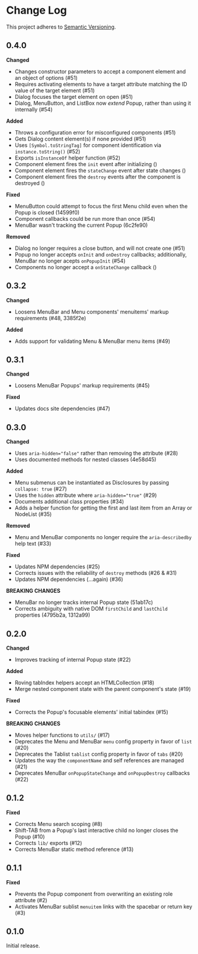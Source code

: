 # Change Log
This project adheres to [Semantic Versioning](http://semver.org/).

## 0.4.0

**Changed**

- Changes constructor parameters to accept a component element and an object of options (#51)
- Requires activating elements to have a target attribute matching the ID value of the target element (#51)
- Dialog focuses the target element on open (#51)
- Dialog, MenuButton, and ListBox now _extend_ Popup, rather than using it internally (#54)

**Added**

- Throws a configuration error for misconfigured components (#51)
- Gets Dialog content element(s) if none provided (#51)
- Uses `[Symbol.toStringTag]` for component identification via `instance.toString()` (#52)
- Exports `isInstanceOf` helper function (#52)
- Component element fires the `init` event after initializing ()
- Component element fires the `stateChange` event after state changes ()
- Component element fires the `destroy` events after the component is destroyed ()

**Fixed**

- MenuButton could attempt to focus the first Menu child even when the Popup is closed (14599f0)
- Component callbacks could be run more than once (#54)
- MenuBar wasn't tracking the current Popup (6c2fe90)

**Removed**

- Dialog no longer requires a close button, and will not create one (#51)
- Popup no longer accepts `onInit` and `onDestroy` callbacks; additionally, MenuBar no longer acepts `onPopupInit` (#54)
- Components no longer accept a `onStateChange` callback ()

## 0.3.2

**Changed**

- Loosens MenuBar and Menu components' menuitems' markup requirements (#48, 3385f2e)

**Added**

- Adds support for validating Menu & MenuBar menu items (#49)

## 0.3.1

**Changed**

- Loosens MenuBar Popups' markup requirements (#45)

**Fixed**

- Updates docs site dependencies (#47)

## 0.3.0

**Changed**

- Uses `aria-hidden="false"` rather than removing the attribute (#28)
- Uses documented methods for nested classes (4e58d45)

**Added**

- Menu submenus can be instantiated as Disclosures by passing `collapse: true` (#27)
- Uses the `hidden` attribute where `aria-hidden="true"` (#29)
- Documents additional class properties (#34)
- Adds a helper function for getting the first and last item from an Array or NodeList (#35)

**Removed**

- Menu and MenuBar components no longer require the `aria-describedby` help text (#33)

**Fixed**

- Updates NPM dependencies (#25)
- Corrects issues with the reliability of `destroy` methods (#26 & #31)
- Updates NPM dependencies (...again) (#36)

**BREAKING CHANGES**

- MenuBar no longer tracks internal Popup state (51ab17c)
- Corrects ambiguity with native DOM `firstChild` and `lastChild` properties (4795b2a, 1312a99)

## 0.2.0

**Changed**

- Improves tracking of internal Popup state (#22)

**Added**

- Roving tabIndex helpers accept an HTMLCollection (#18)
- Merge nested component state with the parent component's state (#19)

**Fixed**

- Corrects the Popup's focusable elements' initial tabindex (#15)

**BREAKING CHANGES**

- Moves helper functions to `utils/` (#17)
- Deprecates the Menu and MenuBar `menu` config property in favor of `list` (#20)
- Deprecates the Tablist `tablist` config property in favor of `tabs` (#20)
- Updates the way the `componentName` and self references are managed (#21)
- Deprecates MenuBar `onPopupStateChange` and `onPopupDestroy` callbacks (#22)

## 0.1.2

**Fixed**

- Corrects Menu search scoping (#8)
- Shift-TAB from a Popup's last interactive child no longer closes the Popup (#10)
- Corrects `lib/` exports (#12)
- Corrects MenuBar static method reference (#13)

## 0.1.1

**Fixed**

- Prevents the Popup component from overwriting an existing role attribute (#2)
- Activates MenuBar sublist `menuitem` links with the spacebar or return key (#3)

## 0.1.0

Initial release.

